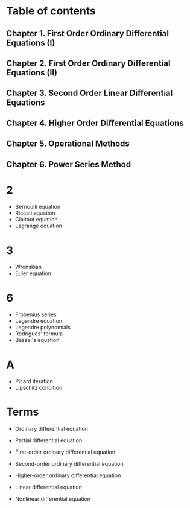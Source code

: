 # Table of contents
## Chapter 1. First Order Ordinary Differential Equations (I)
## Chapter 2. First Order Ordinary Differential Equations (II)
## Chapter 3. Second Order Linear Differential Equations
## Chapter 4. Higher Order Differential Equations
## Chapter 5. Operational Methods
## Chapter 6. Power Series Method

# 2
- Bernoulli equation
- Riccati equation
- Clairaut equation
- Lagrange equation

# 3
- Wronskian
- Euler equation

# 6
- Frobenius series
- Legendre equation
- Legendre polynomials
- Rodrigues' formula
- Bessel's equation

# A
- Picard iteration
- Lipschitz condition


# Terms
- Ordinary differential equation
- Partial differential equation

- First-order ordinary differential equation
- Second-order ordinary differential equation
- Higher-order ordinary differential equation

- Linear differential equation
- Nonlinear differential equation
